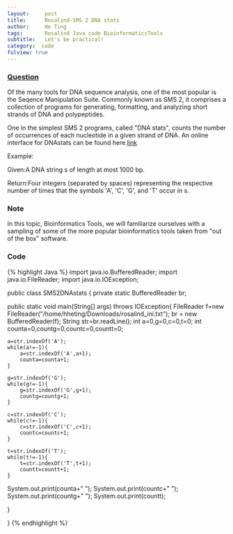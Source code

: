 ```yaml
---
layout:     post
title:      Rosalind-SMS 2 DNA stats
author:     He Ting
tags:       Rosalind Java code BioinformaticsTools
subtitle:   Let's be practical!
category:  code
fulview: true
---
```

### [Question](http://rosalind.info/problems/ini/)
Of the many tools for DNA sequence analysis, one of the most popular is the Seqence Manipulation Suite. Commonly known as SMS 2, it comprises a collection of programs for generating, formatting, and analyzing short strands of DNA and polypeptides.

One in the simplest SMS 2 programs, called "DNA stats", counts the number of occurrences of each nucleotide in a given strand of DNA. An online interface for DNAstats can be found here.[link](http://www.bioinformatics.org/sms2/dna_stats.html)

Example:

Given:A DNA string s of length at most 1000 bp.

Return:Four integers (separated by spaces) representing the respective number of times that the symbols 'A', 'C', 'G', and 'T' occur in s.

### Note
In this topic, Bioinformatics Tools, we will familiarize ourselves with a sampling of some of the more popular bioinformatics tools taken from "out of the box" software.

### Code
{% highlight Java %}
import java.io.BufferedReader;
import java.io.FileReader;
import java.io.IOException;

public class SMS2DNAstats {
private static BufferedReader br;

public static void main(String[] args) throws IOException{
FileReader f=new FileReader("/home/hheting/Downloads/rosalind_ini.txt");
br = new BufferedReader(f);
String str=br.readLine();
	int a=0,g=0,c=0,t=0;
	int counta=0,countg=0,countc=0,countt=0;
	
	a=str.indexOf('A');
	while(a!=-1){
		a=str.indexOf('A',a+1);
		counta=counta+1;
	}
	
	g=str.indexOf('G');
	while(g!=-1){
		g=str.indexOf('G',g+1);
		countg=countg+1;
	}
	
	c=str.indexOf('C');
	while(c!=-1){
		c=str.indexOf('C',c+1);
		countc=countc+1;
	}
	
	t=str.indexOf('T');
	while(t!=-1){
		t=str.indexOf('T',t+1);
		countt=countt+1;
	}

System.out.print(counta+" ");
System.out.print(countc+" ");
System.out.print(countg+" ");
System.out.print(countt);

}

}
{% endhighlight %}
